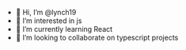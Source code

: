 - 👋 Hi, I’m @lynch19
- 👀 I’m interested in js
- 🌱 I’m currently learning React
- 💞️ I’m looking to collaborate on typescript projects

<!---
lynch19/lynch19 is a ✨ special ✨ repository because its `README.md` (this file) appears on your GitHub profile.
You can click the Preview link to take a look at your changes.
--->
